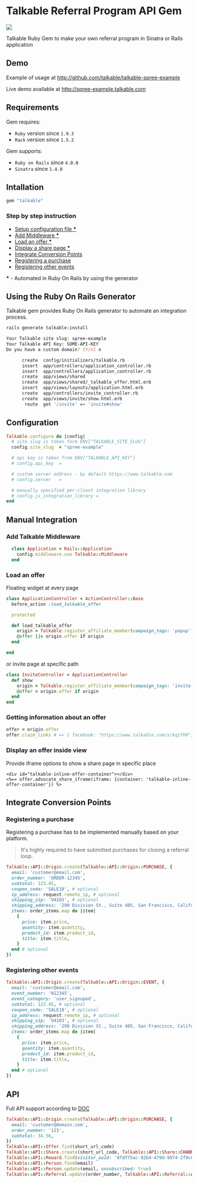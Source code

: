 # Talkable Referral Program API Gem
[![](https://ci.solanolabs.com:443/Talkable/talkable-ruby/badges/branches/master?badge_token=c2445aee31992aafe3d8fda62fcde2708f6254f6)](https://ci.solanolabs.com:443/Talkable/talkable-ruby/suites/484176)

Talkable Ruby Gem to make your own referral program in Sinatra or Rails application

## Demo

Example of usage at http://github.com/talkable/talkable-spree-example

Live demo available at http://spree-example.talkable.com

## Requirements

Gem requires:
 - `Ruby` version since `1.9.3`
 - `Rack` version since `1.5.2`

Gem supports:
 - `Ruby on Rails` since `4.0.0`
 - `Sinatra` since `1.4.0`

## Intallation

``` ruby
gem "talkable"
```

### Step by step instruction

- [Setup configuration file __*__](#configuration)
- [Add Middleware __*__](#add-talkable-middleware)
- [Load an offer __*__](#load-an-offer)
- [Display a share page __*__](#display-an-offer-inside-view)
- [Integrate Conversion Points](#integrate-conversion-points)
 - [Registering a purchase](#registering-a-purchase)
 - [Registering other events](#registering-other-events)

__*__ - Automated in Ruby On Rails by using the generator

## Using the Ruby On Rails Generator

Talkable gem provides Ruby On Rails generator to automate an integration process.

``` sh
rails generate talkable:install
```
``` sh
Your Talkable site slug: spree-example
Your Talkable API Key: SOME-API-KEY
Do you have a custom domain? [Y/n] n
```
``` sh
      create  config/initializers/talkable.rb
      insert  app/controllers/application_controller.rb
      insert  app/controllers/application_controller.rb
      create  app/views/shared
      create  app/views/shared/_talkable_offer.html.erb
      insert  app/views/layouts/application.html.erb
      create  app/controllers/invite_controller.rb
      create  app/views/invite/show.html.erb
       route  get '/invite' => 'invite#show'
```

## Configuration

``` ruby
Talkable.configure do |config|
  # site slug is taken form ENV["TALKABLE_SITE_SLUG"]
  config.site_slug  = "spree-example"

  # api key is taken from ENV["TALKABLE_API_KEY"]
  # config.api_key  =

  # custom server address - by default https://www.talkable.com
  # config.server   =

  # manually specified per-client integration library
  # config.js_integration_library =
end

```

## Manual Integration

### Add Talkable Middleware

``` ruby
  class Application < Rails::Application
    config.middleware.use Talkable::Middleware
  end
```

### Load an offer

Floating widget at every page

```ruby
class ApplicationController < ActionController::Base
  before_action :load_talkable_offer

  protected

  def load_talkable_offer
    origin = Talkable.register_affiliate_member(campaign_tags: 'popup')
    @offer ||= origin.offer if origin
  end

end
```

or invite page at specific path

```ruby
class InviteController < ApplicationController
  def show
    origin = Talkable.register_affiliate_member(campaign_tags: 'invite')
    @offer = origin.offer if origin
  end
end
```

### Getting information about an offer

```ruby
offer = origin.offer
offer.claim_links # => { facebook: "https://www.talkable.com/x/kqiYhR", sms: "https://www.talkable.com/x/PFxhNB" }
```

### Display an offer inside view

Provide iframe options to show a share page in specific place

```erb
<div id="talkable-inline-offer-container"></div>
<%== offer.advocate_share_iframe(iframe: {container: 'talkable-inline-offer-container'}) %>
```

## Integrate Conversion Points

### Registering a purchase

Registering a purchase has to be implemented manually based on your platform.
> It's highly required to have submitted purchases for closing a referral loop.

```ruby
Talkable::API::Origin.create(Talkable::API::Origin::PURCHASE, {
  email: 'customer@email.com',
  order_number: 'ORDER-12345',
  subtotal: 123.45,
  coupon_code: 'SALE10', # optional
  ip_address: request.remote_ip, # optional
  shipping_zip: '94103', # optional
  shipping_address: '290 Division St., Suite 405, San Francisco, California, 94103, United States', # optional
  items: order_items.map do |item|
    {
      price: item.price,
      quantity: item.quantity,
      product_id: item.product_id,
      title: item.title,
    }
  end # optional
})
```

### Registering other events

```ruby
Talkable::API::Origin.create(Talkable::API::Origin::EVENT, {
  email: 'customer@email.com',
  event_number: 'N12345',
  event_category: 'user_signuped',
  subtotal: 123.45, # optional
  coupon_code: 'SALE10', # optional
  ip_address: request.remote_ip, # optional
  shipping_zip: '94103', # optional
  shipping_address: '290 Division St., Suite 405, San Francisco, California, 94103, United States', # optional
  items: order_items.map do |item|
    {
      price: item.price,
      quantity: item.quantity,
      product_id: item.product_id,
      title: item.title,
    }
  end # optional
})
```

## API

Full API support according to [DOC](http://docs.talkable.com/api_v2.html)

```ruby
Talkable::API::Origin.create(Talkable::API::Origin::PURCHASE, {
  email: 'customer@domain.com',
  order_number: '123',
  subtotal: 34.56,
})
Talkable::API::Offer.find(short_url_code)
Talkable::API::Share.create(short_url_code, Talkable::API::Share::CHANNEL_SMS)
Talkable::API::Reward.find(visitor_uuid: '8fdf75ac-92b4-479d-9974-2f9c64eb2e09')
Talkable::API::Person.find(email)
Talkable::API::Person.update(email, unsubscribed: true)
Talkable::API::Referral.update(order_number, Talkable::API::Referral::APPROVED)
```
